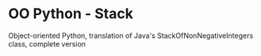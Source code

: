 # OO Python - Stack

Object-oriented Python, translation of Java's  StackOfNonNegativeIntegers class, complete version

